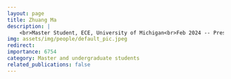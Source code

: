 ```yaml
---
layout: page
title: Zhuang Ma
description: |
    <br>Master Student, ECE, University of Michigan<br>Feb 2024 -- Present
img: assets/img/people/default_pic.jpeg
redirect: 
importance: 6754
category: Master and undergraduate students
related_publications: false
---
```

